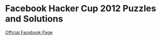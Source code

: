 # Facebook Hacker Cup 2012 Puzzles and Solutions #

[Official Facebook Page](http://www.facebook.com/hackercup)
